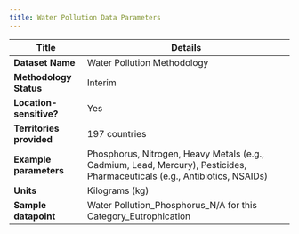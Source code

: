 ```yaml
---
title: Water Pollution Data Parameters
---
```


| **Title**               | **Details**                                                                                                                                                                                                                                           |
|-------------------------|-------------------------------------------------------------------------------------------------------------------------------------------------------------------------------------------------------------------------------------------------------|
| **Dataset Name**        | Water Pollution Methodology                                                                                                                                                                                                                           |
| **Methodology Status**  | Interim                                                                                                                                                                                                                                              |
| **Location-sensitive?** | Yes                                                                                                                                                                                                                                                  |
| **Territories provided**| 197 countries                                                                                                                                                                                                                                        |
| **Example parameters**  | Phosphorus, Nitrogen, Heavy Metals (e.g., Cadmium, Lead, Mercury), Pesticides, Pharmaceuticals (e.g., Antibiotics, NSAIDs)                                                                                                                            |
| **Units**               | Kilograms (kg)                                                                                                                                                                                                                                        |
| **Sample datapoint**    | Water Pollution_Phosphorus_N/A for this Category_Eutrophication                                                                                                                                                                                       |
